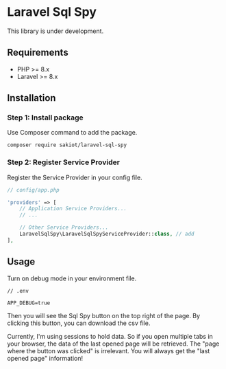 # Laravel Sql Spy

This library is under development.

## Requirements

- PHP >= 8.x
- Laravel >= 8.x

## Installation

### Step 1: Install package

Use Composer command to add the package.

```
composer require sakiot/laravel-sql-spy
```

### Step 2: Register Service Provider

Register the Service Provider in your config file.

```php
// config/app.php

'providers' => [
    // Application Service Providers...
    // ...

    // Other Service Providers...
    LaravelSqlSpy\LaravelSqlSpyServiceProvider::class, // add
],
```

## Usage

Turn on debug mode in your environment file.

```
// .env

APP_DEBUG=true
```

Then you will see the Sql Spy button on the top right of the page.
By clicking this button, you can download the csv file.

Currently, I'm using sessions to hold data.
So if you open multiple tabs in your browser, the data of the last opened page will be retrieved.
The "page where the button was clicked" is irrelevant. You will always get the "last opened page" information!